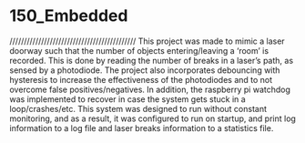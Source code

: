 # 150_Embedded
////////////////////////////////////////////
This project was made to mimic a laser doorway such that the number of objects entering/leaving a ‘room’ is recorded. 
This is done by reading the number of breaks in a laser’s path, as sensed by a photodiode. 
The project also incorporates debouncing with hysteresis to increase the effectiveness of the 
photodiodes and to not overcome false positives/negatives. 
In addition, the raspberry pi watchdog was implemented to recover in case the system gets stuck in a loop/crashes/etc. 
This system was designed to run without constant monitoring, and as a result, it was configured to run on startup, 
and print log information to a log file and laser breaks information to a statistics file.
